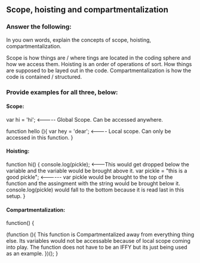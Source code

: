 ## Scope, hoisting and compartmentalization

### Answer the following:
In you own words, explain the concepts of scope, hoisting, compartmentalization.

Scope is how things are / where tings are located in the coding sphere and how we access them.
Hoisting is an order of operations of sort. How things are supposed to be layed out in the code.
Compartmentalization is how the code is contained / structured.
### Provide examples for all three, below:

#### Scope:
 var hi = 'hi';     <----- Global Scope. Can be accessed anywhere.

function hello (){
  var hey = 'dear';   <---- Local scope. Can only be accessed in this function.
}
#### Hoisting:

function hi() {
  console.log(pickle);    <---This would get dropped below the variable and the variable would be brought above it.
  var pickle = "this is a good pickle";    <------ var pickle would be brought to the top of the function and the assingment with the string would be brought below it.    
    console.log(pickle) would fall to the bottom because it is read last in this setup.
}


#### Compartmentalization:

function() {

(function (){
  This function is Compartmentalized away from everything thing else. Its variables would not be accessable because of local scope coming into play. The function does not have to be an IFFY but its just being used as an example.
  })();
}
